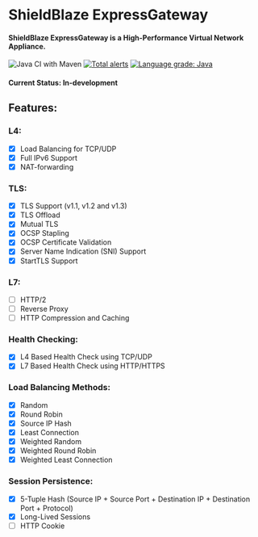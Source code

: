 # ShieldBlaze ExpressGateway
#### ShieldBlaze ExpressGateway is a High-Performance Virtual Network Appliance.

![Java CI with Maven](https://github.com/shieldblaze/ExpressGateway/workflows/Java%20CI%20with%20Maven/badge.svg)
[![Total alerts](https://img.shields.io/lgtm/alerts/g/shieldblaze/ExpressGateway.svg?logo=lgtm&logoWidth=18)](https://lgtm.com/projects/g/shieldblaze/ExpressGateway/alerts/)
[![Language grade: Java](https://img.shields.io/lgtm/grade/java/g/shieldblaze/ExpressGateway.svg?logo=lgtm&logoWidth=18)](https://lgtm.com/projects/g/shieldblaze/ExpressGateway/context:java)


#### Current Status: In-development

## Features:
### L4:
- [X] Load Balancing for TCP/UDP
- [X] Full IPv6 Support
- [X] NAT-forwarding

### TLS:
- [X] TLS Support (v1.1, v1.2 and v1.3)
- [X] TLS Offload
- [X] Mutual TLS
- [X] OCSP Stapling
- [X] OCSP Certificate Validation
- [X] Server Name Indication (SNI) Support
- [X] StartTLS Support

### L7:
- [ ] HTTP/2
- [ ] Reverse Proxy
- [ ] HTTP Compression and Caching

### Health Checking:
- [X] L4 Based Health Check using TCP/UDP
- [X] L7 Based Health Check using HTTP/HTTPS

### Load Balancing Methods:
- [X] Random
- [X] Round Robin
- [X] Source IP Hash
- [X] Least Connection
- [X] Weighted Random
- [X] Weighted Round Robin
- [X] Weighted Least Connection

### Session Persistence:
- [X] 5-Tuple Hash (Source IP + Source Port +  Destination IP +  Destination Port + Protocol) 
- [X] Long-Lived Sessions
- [ ] HTTP Cookie
